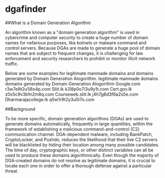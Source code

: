 # dgafinder

##What is a Domain Generation Algorithm

An algorithm known as a "domain generation algorithm" is used in cybercrime and computer security to create a huge number of domain names for nefarious purposes, like botnets or malware command and control servers. Because DGAs are made to generate a huge pool of domain names that are subject to frequent changes, it is challenging for law enforcement and security researchers to prohibit or monitor illicit network traffic.

Below are some examples for legitimate manmade domains and domains generated by Domain Generation Alogorithm.
legitimate manmade domains	domains generated by Domain Generation Alogorithm
Google.com	r3w7e9t2u1i8o4p.com
Sliit.lk	k2l8p0o7i3u9y1t.com
Cert.gov.lk	z0x5c9v3b1n2m8q.com
Courseweb.sliit.lk	j4h7g8d3f6a2s5e.com
Dharmarajacollege.lk	q5w1r9t2y3u0i7o.com
 
##Background

To be more specific, domain generation algorithms (DGAs) are used to generate domains automatically, frequently in large quantities, within the framework of establishing a malicious command-and-control (C2) communication channel. DGA-dependent malware, including BankPatch, CryptoLocker, and Pushdo, reduces the likelihood that their live C2 servers will be blacklisted by hiding their location among many possible candidates. The time of day, cryptographic keys, or other distinct variables can all be used to produce these domains algorithmically. Even though the majority of DGA-created domains do not resolve as legitimate domains, it is crucial to locate each one in order to offer a thorough defense against a particular threat.

